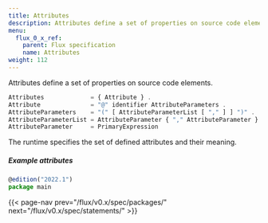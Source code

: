 ```yaml
---
title: Attributes
description: Attributes define a set of properties on source code elements.
menu:
  flux_0_x_ref:
    parent: Flux specification
    name: Attributes
weight: 112
---
```


Attributes define a set of properties on source code elements.

```js
Attributes             = { Attribute } .
Attribute              = "@" identifier AttributeParameters .
AttributeParameters    = "(" [ AttributeParameterList [ "," ] ] ")" .
AttributeParameterList = AttributeParameter { "," AttributeParameter } .
AttributeParameter     = PrimaryExpression
```

The runtime specifies the set of defined attributes and their meaning.

##### Example attributes
```js
@edition("2022.1")
package main
```

{{< page-nav prev="/flux/v0.x/spec/packages/" next="/flux/v0.x/spec/statements/" >}}